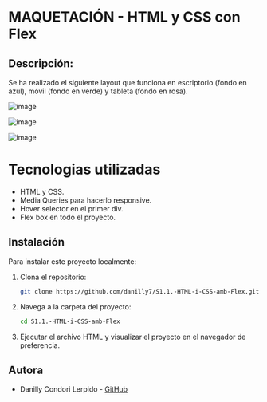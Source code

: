 # MAQUETACIÓN - HTML y CSS con Flex

## Descripción: 

Se ha realizado el siguiente layout que funciona en escriptorio (fondo en azul), móvil (fondo en verde) y tableta (fondo en rosa).

![image](https://github.com/user-attachments/assets/98ee2d24-9cba-41dc-b251-58b113a2ba91)

![image](https://github.com/user-attachments/assets/447b7213-68ac-4ef6-8d85-0231c078a920)

![image](https://github.com/user-attachments/assets/ea31f0a8-a3a2-4139-913a-2e3cc2455085)


# Tecnologias utilizadas
- HTML y CSS.
- Media Queries para hacerlo responsive.
- Hover selector en el primer div.
- Flex box en todo el proyecto.


## Instalación

Para instalar este proyecto localmente:

1. Clona el repositorio:

   ```bash
   git clone https://github.com/danilly7/S1.1.-HTML-i-CSS-amb-Flex.git
   ``` 
   
2. Navega a la carpeta del proyecto:

   ```bash
   cd S1.1.-HTML-i-CSS-amb-Flex
   ```

3. Ejecutar el archivo HTML y visualizar el proyecto en el navegador de preferencia.


## Autora

- Danilly Condori Lerpido - [GitHub](https://github.com/danilly7)
